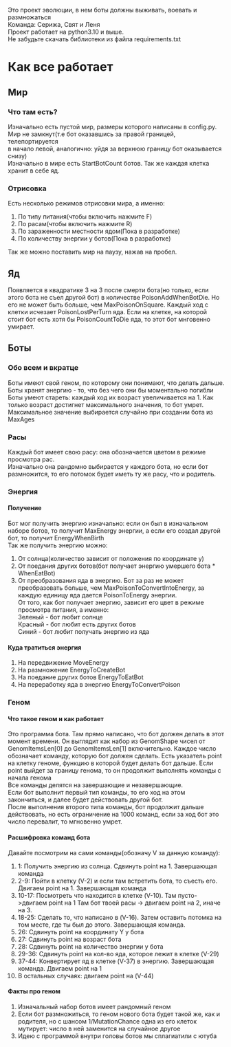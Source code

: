 Это проект эволюции, в нем боты должны выживать, воевать и размножаться  
Команда: Серижа, Свят и Леня  
Проект работает на python3.10 и выше.  
Не забудьте скачать библиотеки из файла requirements.txt
# Как все работает
## Мир
### Что там есть?
Изначально есть пустой мир, размеры которого написаны в config.py.  
Мир не замкнут(т.е бот оказавшись за правой границей, телепортируется  
в начало левой, аналогично: уйдя за верхнюю границу бот оказывается снизу)  
Изначально в мире есть StartBotCount ботов. Так же каждая клетка хранит в себе яд.
### Отрисовка
Есть несколько режимов отрисовки мира, а именно:
1) По типу питания(чтобы включить нажмите F)
2) По расам(чтобы включить нажмите R)
3) По зараженности местности ядом(Пока в разработке)
4) По количеству энергии у ботов(Пока в разработке)

Так же можно поставить мир на паузу, нажав на пробел.
## Яд
Появляется в квадратике 3 на 3 после смерти бота(но только, если этого бота не съел другой бот)
в количестве PoisonAddWhenBotDie. Но его не может быть больше, чем MaxPoisonOnSquare.
Каждый ход с клетки исчезает PoisonLostPerTurn яда. Если на клетке,
на которой стоит бот есть хотя бы PoisonCountToDie яда, то этот бот мнговенно умирает.
## Боты
### Обо всем и вкратце
Боты имеют свой геном, по которому они понимают, что делать дальше.    
Боты хранят энергию - то, что без чего они бы моментально погибли  
Боты умеют стареть: каждый ход их возраст увеличивается на 1. 
Как только возраст достигнет максимального значения, то бот умрет.
Максимальное значение выбирается случайно при создании бота из MaxAges 
### Расы
Каждый бот имеет свою расу: она обозначается цветом в режиме просмотра рас.  
Изначально она рандомно выбирается у каждого бота, но если бот размножится, 
то его потомок будет иметь ту же расу, что и родитель.
### Энергия
#### Получение
Бот мог получить энергию изначально: если он был в изначальном наборе ботов,
то получит MaxEnergy энергии, а если его создал другой бот, 
то получит EnergyWhenBirth  
Так же получить энергию можно:
1) От солнца(количество зависит от положения по координате y)
2) От поедания других ботов(бот получает энергию умершего бота * WhenEatBot)
3) От преобразования яда в энергию. Бот за раз не может преобразовать больше, 
чем MaxPoisonToConvertIntoEnergy, за каждую единицу яда дается PoisonToEnergy энергии.  
От того, как бот получает энергию, зависит его цвет в режиме просмотра
питания, а именно:  
Зеленый - бот любит солнце  
Красный - бот любит есть других ботов  
Синий - бот любит получать энергию из яда
#### Куда тратиться энергия
1) На передвижение MoveEnergy
2) На размножение EnergyToCreateBot
3) На поедание других ботов EnergyToEatBot
4) На переработку яда в энергию EnergyToConvertPoison
### Геном
#### Что такое геном и как работает
Это программа бота. Там прямо написано, что бот должен делать 
в этот момент времени. Он выглядит как набор из GenomShape чисел от
GenomItemsLen[0] до GenomItemsLen[1] включительно. Каждое число обозначает
команду, которую бот должен сделать. Есть указатель point на клетку геноме,
функцию в которой будет делать бот дальше. Если point выйдет за границу генома,
то он продолжит выполнять команды с начала генома  
Все команды делятся на завершающие и незавершающие.  
Если бот выполнит первый тип команды, то его ход на этом закончиться, 
и далее будет действовать другой бот.  
После выполнения второго типа команды, бот продолжит дальше действовать,
но есть ограничение на 1000 команд, если за ход бот это число перевалит, то мгновенно умрет.  
#### Расшифровка команд бота
Давайте посмотрим на сами команды(обозначу V за данную команду):
1) 1: Получить энергию из солнца. Сдвинуть point на 1. Завершающая команда
2) 2-9: Пойти в клетку (V-2) и если там встретить бота, то съесть его. 
Двигаем point на 1. Завершающая команда
3) 10-17: Посмотреть что находится в клетке (V-10). Там пусто->двигаем point на 1
Там бот твоей расы -> двигаем point на 2, иначе на 3. 
4) 18-25: Сделать то, что написано в (V-16). Затем оставить потомка на том месте, 
где ты был до этого. Завершающая команда.
5) 26: Сдвинуть point на координату Y у бота
6) 27: Сдвинуть point на возраст бота
7) 28: Сдвинуть point на количество энергии у бота
8) 29-36: Сдвинуть point на кол-во яда, которое лежит в клетке (V-29) 
9) 37-44: Конвертирует яд в клетке (V-37) в энергию. Завершающая команда. Двигаем point на 1
10) В остальных случаях: двигаем point на (V-44)
#### Факты про геном
1) Изначальный набор ботов имеет рандомный геном
2) Если бот размножиться, то геном нового бота будет такой же, как и родителя,
но с шансом 1/MutationChance одна из его клеток мутирует: число в ней
заменится на случайное другое
3) Идею с программой внутри головы ботов мы сплагиатили с ютуба

